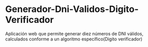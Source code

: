 # Generador-Dni-Validos-Digito-Verificador
Aplicación web que permite generar diez números de DNI válidos, calculados conforme a un algoritmo específico(Digito verificador)
